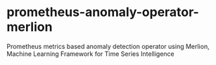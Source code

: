 # prometheus-anomaly-operator-merlion
Prometheus metrics based anomaly detection operator using Merlion, Machine Learning Framework for Time Series Intelligence
